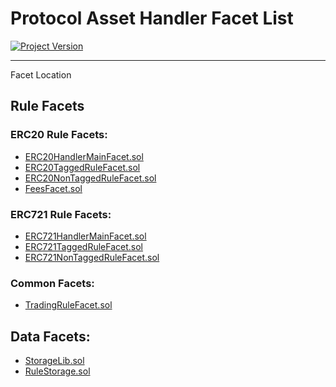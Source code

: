 # Protocol Asset Handler Facet List 
[![Project Version][version-image]][version-url]

---

Facet Location 

## Rule Facets 

### ERC20 Rule Facets: 
- [ERC20HandlerMainFacet.sol](../../../../../src/client/token/handler/diamond/ERC20HandlerMainFacet.sol) 
- [ERC20TaggedRuleFacet.sol](../../../../../src/client/token/handler/diamond/ERC20TaggedRuleFacet.sol) 
- [ERC20NonTaggedRuleFacet.sol](../../../../../src/client/token/handler/diamond/ERC20NonTaggedRuleFacet.sol)
- [FeesFacet.sol](../../../../../src/client/token/handler/diamond/FeesFacet.sol) 

### ERC721 Rule Facets:
- [ERC721HandlerMainFacet.sol](../../../../../src/client/token/handler/diamond/ERC721HandlerMainFacet.sol) 
- [ERC721TaggedRuleFacet.sol](../../../../../src/client/token/handler/diamond/ERC721TaggedRuleFacet.sol) 
- [ERC721NonTaggedRuleFacet.sol](../../../../../src/client/token/handler/diamond/ERC721NonTaggedRuleFacet.sol)

### Common Facets:
- [TradingRuleFacet.sol](../../../../../src/client/token/handler/diamond/TradingRuleFacet.sol)

## Data Facets: 
- [StorageLib.sol](../../../../../src/client/token/handler/diamond/StorageLib.sol) 
- [RuleStorage.sol](../../../../../src/client/token/handler/diamond/RuleStorage.sol)

<!-- These are the header links -->
[version-image]: https://img.shields.io/badge/Version-1.3.0-brightgreen?style=for-the-badge&logo=appveyor
[version-url]: https://github.com/thrackle-io/Tron
